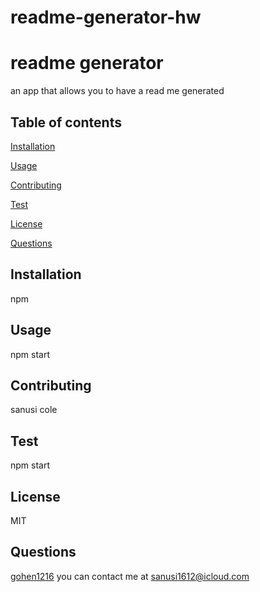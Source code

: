 # readme-generator-hw
# readme generator

  an app that allows you to have a read me generated 
  
  ## Table of contents
  [Installation](#installation)
 
  [Usage](#usage)

  [Contributing](#contributing)

  [Test](#test)

  [License](#license)

  [Questions](#questions)

  ## Installation
  
  npm
  
 
  ## Usage
  
  npm start
  
  ## Contributing

  sanusi cole
  
  ## Test
  
  npm start

  ## License
  MIT

  ## Questions
  [gohen1216](https://github.com/gohen1216)
  you can contact me at [sanusi1612@icloud.com](mailto:sanusi1612@icloud.com)